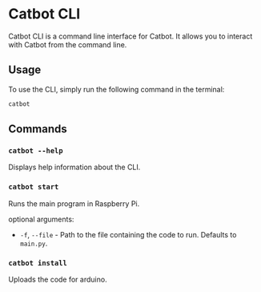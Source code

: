 # Catbot CLI

Catbot CLI is a command line interface for Catbot. It allows you to interact with Catbot from the command line.

## Usage

To use the CLI, simply run the following command in the terminal:
```bash
catbot
```

## Commands

### `catbot --help`
Displays help information about the CLI.

### `catbot start`
Runs the main program in Raspberry Pi.

optional arguments:
* `-f`, `--file` - Path to the file containing the code to run. Defaults to `main.py`.

### `catbot install`
Uploads the code for arduino.